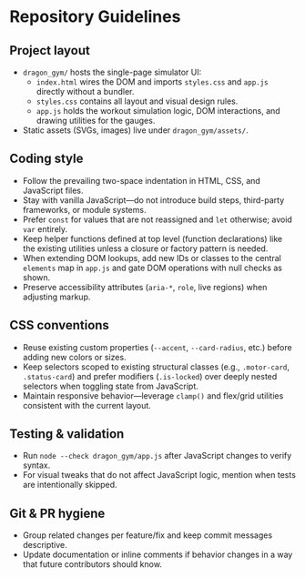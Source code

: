 # Repository Guidelines

## Project layout
- `dragon_gym/` hosts the single-page simulator UI:
  - `index.html` wires the DOM and imports `styles.css` and `app.js` directly without a bundler.
  - `styles.css` contains all layout and visual design rules.
  - `app.js` holds the workout simulation logic, DOM interactions, and drawing utilities for the gauges.
- Static assets (SVGs, images) live under `dragon_gym/assets/`.

## Coding style
- Follow the prevailing two-space indentation in HTML, CSS, and JavaScript files.
- Stay with vanilla JavaScript—do not introduce build steps, third-party frameworks, or module systems.
- Prefer `const` for values that are not reassigned and `let` otherwise; avoid `var` entirely.
- Keep helper functions defined at top level (function declarations) like the existing utilities unless a closure or factory pattern is needed.
- When extending DOM lookups, add new IDs or classes to the central `elements` map in `app.js` and gate DOM operations with null checks as shown.
- Preserve accessibility attributes (`aria-*`, `role`, live regions) when adjusting markup.

## CSS conventions
- Reuse existing custom properties (`--accent`, `--card-radius`, etc.) before adding new colors or sizes.
- Keep selectors scoped to existing structural classes (e.g., `.motor-card`, `.status-card`) and prefer modifiers (`.is-locked`) over deeply nested selectors when toggling state from JavaScript.
- Maintain responsive behavior—leverage `clamp()` and flex/grid utilities consistent with the current layout.

## Testing & validation
- Run `node --check dragon_gym/app.js` after JavaScript changes to verify syntax.
- For visual tweaks that do not affect JavaScript logic, mention when tests are intentionally skipped.

## Git & PR hygiene
- Group related changes per feature/fix and keep commit messages descriptive.
- Update documentation or inline comments if behavior changes in a way that future contributors should know.
